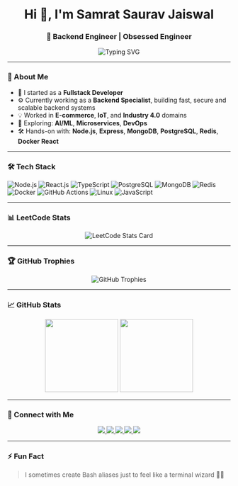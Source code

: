 <!-- GitHub Profile README for Samrat Saurav Jaiswal -->

<h1 align="center">Hi 👋, I'm Samrat Saurav Jaiswal</h1>
<h3 align="center">🚀 Backend Engineer | Obsessed Engineer </h3>

<p align="center">
  <img src="https://readme-typing-svg.demolab.com?font=Fira+Code&pause=1000&color=00F7FF&center=true&vCenter=true&width=435&lines=Backend+Engineer;Fullstack+Developer;IoT+and+E-commerce+Experience;Always+learning+something+new!" alt="Typing SVG" />
</p>

---

### 🌱 About Me

- 💼 I started as a **Fullstack Developer**  
- ⚙️ Currently working as a **Backend Specialist**, building fast, secure and scalable backend systems
- 💡 Worked in **E-commerce**, **IoT**, and **Industry 4.0** domains  
- 🧠 Exploring: **AI/ML**, **Microservices**, **DevOps**
- 🛠️ Hands-on with: **Node.js**, **Express**, **MongoDB**, **PostgreSQL**, **Redis**, **Docker** **React**

---

### 🛠 Tech Stack

![Node.js](https://img.shields.io/badge/-Node.js-339933?style=flat&logo=node.js&logoColor=white)
![React.js](https://img.shields.io/badge/-React.js-339933?style=flat&logo=react.js&logoColor=white)
![TypeScript](https://img.shields.io/badge/-TypeScript-3178C6?style=flat&logo=typescript&logoColor=white)
![PostgreSQL](https://img.shields.io/badge/-PostgreSQL-4169E1?style=flat&logo=postgresql&logoColor=white)
![MongoDB](https://img.shields.io/badge/-MongoDB-47A248?style=flat&logo=mongodb&logoColor=white)
![Redis](https://img.shields.io/badge/-Redis-DC382D?style=flat&logo=redis&logoColor=white)
![Docker](https://img.shields.io/badge/-Docker-2496ED?style=flat&logo=docker&logoColor=white)
![GitHub Actions](https://img.shields.io/badge/-GitHub%20Actions-2088FF?style=flat&logo=github-actions&logoColor=white)
![Linux](https://img.shields.io/badge/-Linux-FCC624?style=flat&logo=linux&logoColor=black)
![JavaScript](https://img.shields.io/badge/-JavaScript-F7DF1E?style=flat&logo=javascript&logoColor=black)

---

### 📊 LeetCode Stats

<p align="center">
  <img src="https://leetcard.jacoblin.cool/ictrl?theme=dark&font=baloo&ext=heatmap" alt="LeetCode Stats Card" />
</p>

---

### 🏆 GitHub Trophies

<p align="center">
  <img src="https://github-profile-trophy.vercel.app/?username=ictrl&theme=onedark&no-frame=true&row=1&column=7" alt="GitHub Trophies" />
</p>

---

### 📈 GitHub Stats

<p align="center">
  <img src="https://github-readme-stats.vercel.app/api?username=ictrl&show_icons=true&theme=radical&hide_border=true&include_all_commits=true&count_private=true" height="165"/>
  <img src="https://github-readme-streak-stats.herokuapp.com?user=ictrl&theme=radical&hide_border=true" height="165"/>
</p>

---

### 🔗 Connect with Me

<p align="center">
  <a href="https://linkedin.com/in/samratsauravjaiswal" target="_blank">
    <img src="https://img.shields.io/badge/-LinkedIn-blue?style=for-the-badge&logo=linkedin&logoColor=white" />
  </a>
  <a href="mailto:samratsauravjaiswal@gmail.com">
    <img src="https://img.shields.io/badge/-Gmail-red?style=for-the-badge&logo=gmail&logoColor=white" />
  </a>
  <a href="https://github.com/ictrl" target="_blank">
    <img src="https://img.shields.io/badge/-GitHub-181717?style=for-the-badge&logo=github&logoColor=white" />
  </a>
  <a href="https://leetcode.com/u/ictrl/" target="_blank">
    <img src="https://img.shields.io/badge/-LeetCode-FFA116?style=for-the-badge&logo=leetcode&logoColor=black" />
  </a>
  <a href="http://samratjaiswal.com/" target="_blank">
    <img src="https://img.shields.io/badge/-Portfolio-000000?style=for-the-badge&logo=vercel&logoColor=white" />
  </a>
</p>

---

### ⚡ Fun Fact

> I sometimes create Bash aliases just to feel like a terminal wizard 🧙‍♂️

